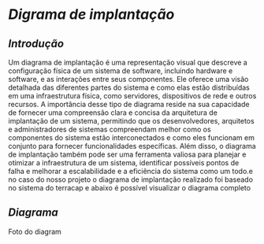 # <a> *Digrama de implantação* </a>

## <a> *Introdução* </a>

 Um diagrama de implantação é uma representação visual que descreve a configuração física de um sistema de software, incluindo hardware e software, e as interações entre seus componentes. Ele oferece uma visão detalhada das diferentes partes do sistema e como elas estão distribuídas em uma infraestrutura física, como servidores, dispositivos de rede e outros recursos. A importância desse tipo de diagrama reside na sua capacidade de fornecer uma compreensão clara e concisa da arquitetura de implantação de um sistema, permitindo que os desenvolvedores, arquitetos e administradores de sistemas compreendam melhor como os componentes do sistema estão interconectados e como eles funcionam em conjunto para fornecer funcionalidades específicas. Além disso, o diagrama de implantação também pode ser uma ferramenta valiosa para planejar e otimizar a infraestrutura de um sistema, identificar possíveis pontos de falha e melhorar a escalabilidade e a eficiência do sistema como um todo.e no caso do nosso projeto o diagrama de implantação realizado foi baseado no sistema do terracap e abaixo é possível visualizar o diagrama completo

## <a> *Diagrama* </a>

 Foto do diagram